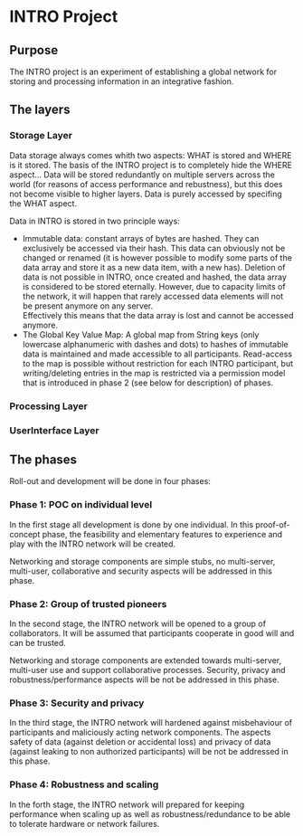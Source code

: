 
# INTRO  Project #

## Purpose ##

The INTRO project is an experiment of establishing a global network for storing and processing information in an integrative fashion.

## The layers ##

### Storage Layer ###

Data storage always comes whith two aspects: WHAT is stored and WHERE is it stored. 
The basis of the INTRO project is to completely hide the WHERE aspect… Data will be stored redundantly 
on multiple servers across the world (for reasons of access performance and rebustness), but this does
not become visible to higher layers. Data is purely accessed by specifing the WHAT aspect.

Data in INTRO is stored in two principle ways:

 * Immutable data: constant arrays of bytes are hashed. They can exclusively be accessed via their hash. 
   This data can obviously not be changed or renamed (it is however possible to modify some parts of the data 
   array and store it as a new data item, with a new has). Deletion of data is not possible in INTRO, once
   created and hashed, the data array is considered to be stored eternally. However, due to capacity limits
   of the network, it will happen that rarely accessed data elements will not be present anymore on any server.  
   Effectively this means that the data array is lost and cannot be accessed anymore.
 * The Global Key Value Map: A global map from String keys (only lowercase alphanumeric with dashes and dots)
   to hashes of immutable data is maintained and made accessible to all participants. Read-access to the map 
   is possible without restriction for each INTRO participant, but writing/deleting entries in the map is 
   restricted via a permission model that is introduced in phase 2 (see below for description) of phases.

### Processing Layer ###

### UserInterface Layer ###

## The phases ##

Roll-out and development will be done in four phases:

### Phase 1: POC on individual level ###

In the first stage all development is done by one individual. In this proof-of-concept phase, the 
feasibility and elementary features to experience and play with the INTRO network will be created.

Networking and storage components are simple stubs, no multi-server, multi-user, collaborative and security 
aspects will be addressed in this phase.  

### Phase 2: Group of trusted pioneers ###

In the second stage, the INTRO network will be opened to a group of collaborators. It will be assumed
that participants cooperate in good will and can be trusted.

Networking and storage components are extended towards multi-server, multi-user use and support collaborative
processes. Security, privacy and robustness/performance aspects will be not be addressed in this phase.  

### Phase 3: Security and privacy ###

In the third stage, the INTRO network will hardened against misbehaviour of participants and 
maliciously acting network components. The aspects safety of data (against deletion or accidental loss) and privacy
of data (against leaking to non authorized participants) will be not be addressed in this phase.  

### Phase 4: Robustness and scaling ###

In the forth stage, the INTRO network will prepared for keeping performance when scaling up 
as well as robustness/redundance to be able to tolerate hardware or network failures. 